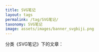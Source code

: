 ```yaml
---
title: SVG笔记
layout: tags
permalink: /tag/SVG笔记/
taxonomy: SVG笔记
image: assets/images/banner_svgbiji.png
---
```


分类《SVG笔记》下的文章：
